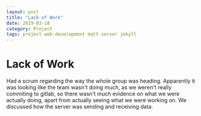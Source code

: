 ```yaml
---
layout: post
title: "Lack of Work"
date: 2019-03-18
category: Project
tags: project web-development mqtt server jekyll
---
```


# Lack of Work

Had a scrum regarding the way the whole group was heading. Apparently it was looking like the team wasn't doing much, as we weren't really commiting to gitlab, so there wasn't much evidence on
what we were actually doing, apart from actually seeing what we were working on. We discussed how the server was sending and receiving data.
